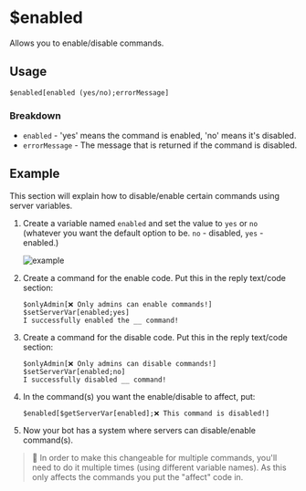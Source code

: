 # $enabled
Allows you to enable/disable commands.

## Usage
```
$enabled[enabled (yes/no);errorMessage]
```

### Breakdown
- `enabled` - 'yes' means the command is enabled, 'no' means it's disabled.
- `errorMessage` - The message that is returned if the command is disabled.

## Example
This section will explain how to disable/enable certain commands using server variables. 

1. Create a variable named `enabled` and set the value to `yes` or `no` (whatever you want the default option to be. `no` - disabled, `yes` - enabled.)

    ![example](https://user-images.githubusercontent.com/69215413/123017732-31925f80-d39b-11eb-8e23-ca01b0dc5ed4.png)

2. Create a command for the enable code. Put this in the reply text/code section:
      ```
     $onlyAdmin[❌ Only admins can enable commands!]
     $setServerVar[enabled;yes]
     I successfully enabled the __ command!
     ```

3. Create a command for the disable code. Put this in the reply text/code section:
     ```
     $onlyAdmin[❌ Only admins can disable commands!]
     $setServerVar[enabled;no]
     I successfully disabled __ command!
     ```

4. In the command(s) you want the enable/disable to affect, put:
    ```
    $enabled[$getServerVar[enabled];❌ This command is disabled!]
    ```

5. Now your bot has a system where servers can disable/enable command(s).

> 📝 In order to make this changeable for multiple commands, you'll need to do it multiple times (using different variable names). As this only affects the commands you put the "affect" code in.
